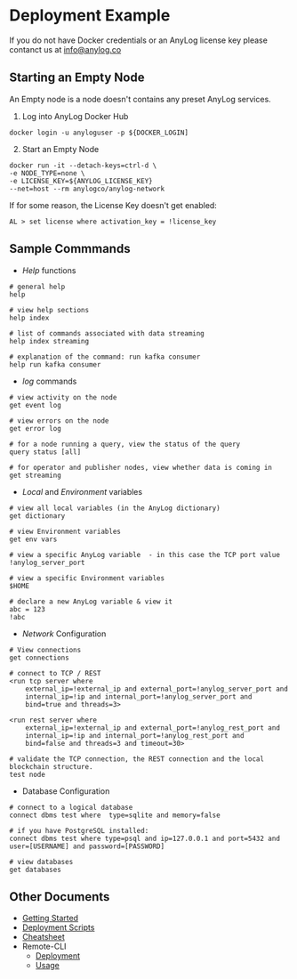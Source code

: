 # Deployment Example 

If you do not have Docker credentials or an AnyLog license key please contanct us at [info@anylog.co](mailto:info@anylog.co) 

## Starting an Empty Node 
An Empty node is a node doesn't contains any preset AnyLog services. 

1. Log into AnyLog Docker Hub
```
docker login -u anyloguser -p ${DOCKER_LOGIN]
```

2. Start an Empty Node
```
docker run -it --detach-keys=ctrl-d \
-e NODE_TYPE=none \
-e LICENSE_KEY=${ANYLOG_LICENSE_KEY} 
--net=host --rm anylogco/anylog-network
```


If for some reason, the License Key doesn't get enabled: 
```
AL > set license where activation_key = !license_key
```

## Sample Commmands

* _Help_ functions 
```
# general help 
help

# view help sections
help index

# list of commands associated with data streaming
help index streaming

# explanation of the command: run kafka consumer
help run kafka consumer
```

* _log_ commands
```
# view activity on the node 
get event log 

# view errors on the node 
get error log 

# for a node running a query, view the status of the query
query status [all]

# for operator and publisher nodes, view whether data is coming in 
get streaming
```

* _Local_ and _Environment_ variables
```
# view all local variables (in the AnyLog dictionary)
get dictionary 

# view Environment variables
get env vars 

# view a specific AnyLog variable  - in this case the TCP port value 
!anylog_server_port

# view a specific Environment variables
$HOME

# declare a new AnyLog variable & view it
abc = 123
!abc
```

* _Network_ Configuration 
```
# View connections 
get connections 

# connect to TCP / REST 
<run tcp server where
    external_ip=!external_ip and external_port=!anylog_server_port and
    internal_ip=!ip and internal_port=!anylog_server_port and
    bind=true and threads=3>

<run rest server where
    external_ip=!external_ip and external_port=!anylog_rest_port and
    internal_ip=!ip and internal_port=!anylog_rest_port and
    bind=false and threads=3 and timeout=30>

# validate the TCP connection, the REST connection and the local blockchain structure.
test node 
```

* Database  Configuration 
```
# connect to a logical database 
connect dbms test where  type=sqlite and memory=false 

# if you have PostgreSQL installed: 
connect dbms test where type=psql and ip=127.0.0.1 and port=5432 and user=[USERNAME] and password=[PASSWORD]

# view databases 
get databases
```
## Other Documents
* [Getting Started](../getting%20started.md)
* [Deployment Scripts](../deployments/deploying_node.md)
* [Cheatsheet](../deployments/Support/cheatsheet.md)
* Remote-CLI
  * [Deployment](../deployments/Support/Remote-CLI.md)
  * [Usage](../northbound%20connectors/remote_cli.md) 


